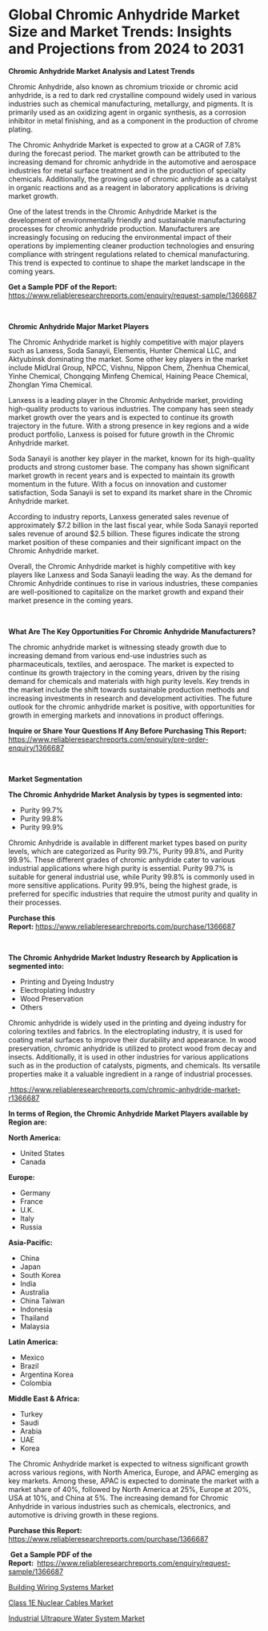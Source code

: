 <p><h1>Global Chromic Anhydride Market Size and Market Trends: Insights and Projections from 2024 to 2031</h1></p><p><strong>Chromic Anhydride Market Analysis and Latest Trends</strong></p>
<p><p>Chromic Anhydride, also known as chromium trioxide or chromic acid anhydride, is a red to dark red crystalline compound widely used in various industries such as chemical manufacturing, metallurgy, and pigments. It is primarily used as an oxidizing agent in organic synthesis, as a corrosion inhibitor in metal finishing, and as a component in the production of chrome plating.</p><p>The Chromic Anhydride Market is expected to grow at a CAGR of 7.8% during the forecast period. The market growth can be attributed to the increasing demand for chromic anhydride in the automotive and aerospace industries for metal surface treatment and in the production of specialty chemicals. Additionally, the growing use of chromic anhydride as a catalyst in organic reactions and as a reagent in laboratory applications is driving market growth.</p><p>One of the latest trends in the Chromic Anhydride Market is the development of environmentally friendly and sustainable manufacturing processes for chromic anhydride production. Manufacturers are increasingly focusing on reducing the environmental impact of their operations by implementing cleaner production technologies and ensuring compliance with stringent regulations related to chemical manufacturing. This trend is expected to continue to shape the market landscape in the coming years.</p></p>
<p><strong>Get a Sample PDF of the Report:&nbsp;</strong> <a href="https://www.reliableresearchreports.com/enquiry/request-sample/1366687">https://www.reliableresearchreports.com/enquiry/request-sample/1366687</a></p>
<p>&nbsp;</p>
<p><strong>Chromic Anhydride Major Market Players</strong></p>
<p><p>The Chromic Anhydride market is highly competitive with major players such as Lanxess, Soda Sanayii, Elementis, Hunter Chemical LLC, and Aktyubinsk dominating the market. Some other key players in the market include MidUral Group, NPCC, Vishnu, Nippon Chem, Zhenhua Chemical, Yinhe Chemical, Chongqing Minfeng Chemical, Haining Peace Chemical, Zhonglan Yima Chemical.</p><p>Lanxess is a leading player in the Chromic Anhydride market, providing high-quality products to various industries. The company has seen steady market growth over the years and is expected to continue its growth trajectory in the future. With a strong presence in key regions and a wide product portfolio, Lanxess is poised for future growth in the Chromic Anhydride market.</p><p>Soda Sanayii is another key player in the market, known for its high-quality products and strong customer base. The company has shown significant market growth in recent years and is expected to maintain its growth momentum in the future. With a focus on innovation and customer satisfaction, Soda Sanayii is set to expand its market share in the Chromic Anhydride market.</p><p>According to industry reports, Lanxess generated sales revenue of approximately $7.2 billion in the last fiscal year, while Soda Sanayii reported sales revenue of around $2.5 billion. These figures indicate the strong market position of these companies and their significant impact on the Chromic Anhydride market.</p><p>Overall, the Chromic Anhydride market is highly competitive with key players like Lanxess and Soda Sanayii leading the way. As the demand for Chromic Anhydride continues to rise in various industries, these companies are well-positioned to capitalize on the market growth and expand their market presence in the coming years.</p></p>
<p>&nbsp;</p>
<p><strong>What Are The Key Opportunities For Chromic Anhydride Manufacturers?</strong></p>
<p><p>The chromic anhydride market is witnessing steady growth due to increasing demand from various end-use industries such as pharmaceuticals, textiles, and aerospace. The market is expected to continue its growth trajectory in the coming years, driven by the rising demand for chemicals and materials with high purity levels. Key trends in the market include the shift towards sustainable production methods and increasing investments in research and development activities. The future outlook for the chromic anhydride market is positive, with opportunities for growth in emerging markets and innovations in product offerings.</p></p>
<p><strong>Inquire or Share Your Questions If Any Before Purchasing This Report:</strong> <a href="https://www.reliableresearchreports.com/enquiry/pre-order-enquiry/1366687">https://www.reliableresearchreports.com/enquiry/pre-order-enquiry/1366687</a></p>
<p>&nbsp;</p>
<p><strong>Market Segmentation</strong></p>
<p><strong>The Chromic Anhydride Market Analysis by types is segmented into:</strong></p>
<p><ul><li>Purity 99.7%</li><li>Purity 99.8%</li><li>Purity 99.9%</li></ul></p>
<p><p>Chromic Anhydride is available in different market types based on purity levels, which are categorized as Purity 99.7%, Purity 99.8%, and Purity 99.9%. These different grades of chromic anhydride cater to various industrial applications where high purity is essential. Purity 99.7% is suitable for general industrial use, while Purity 99.8% is commonly used in more sensitive applications. Purity 99.9%, being the highest grade, is preferred for specific industries that require the utmost purity and quality in their processes.</p></p>
<p><strong>Purchase this Report:&nbsp;</strong><a href="https://www.reliableresearchreports.com/purchase/1366687">https://www.reliableresearchreports.com/purchase/1366687</a></p>
<p>&nbsp;</p>
<p><strong>The Chromic Anhydride Market Industry Research by Application is segmented into:</strong></p>
<p><ul><li>Printing and Dyeing Industry</li><li>Electroplating Industry</li><li>Wood Preservation</li><li>Others</li></ul></p>
<p><p>Chromic anhydride is widely used in the printing and dyeing industry for coloring textiles and fabrics. In the electroplating industry, it is used for coating metal surfaces to improve their durability and appearance. In wood preservation, chromic anhydride is utilized to protect wood from decay and insects. Additionally, it is used in other industries for various applications such as in the production of catalysts, pigments, and chemicals. Its versatile properties make it a valuable ingredient in a range of industrial processes.</p></p>
<p><a href="https://www.reliableresearchreports.com/chromic-anhydride-market-r1366687">&nbsp;https://www.reliableresearchreports.com/chromic-anhydride-market-r1366687</a></p>
<p><strong>In terms of Region, the Chromic Anhydride Market Players available by Region are:</strong></p>
<p>
    <p> <strong> North America: </strong>
        <ul>
            <li>United States</li>
            <li>Canada</li>
        </ul>
        </p> 
    <p> <strong> Europe: </strong>
        <ul>
            <li>Germany</li>
            <li>France</li>
            <li>U.K.</li>
            <li>Italy</li>
            <li>Russia</li>
        </ul>
        </p> 
    <p> <strong> Asia-Pacific: </strong>
        <ul>
            <li>China</li>
            <li>Japan</li>
            <li>South Korea</li>
            <li>India</li>
            <li>Australia</li>
            <li>China Taiwan</li>
            <li>Indonesia</li>
            <li>Thailand</li>
            <li>Malaysia</li>
        </ul>
        </p> 
    <p> <strong> Latin America: </strong>
        <ul>
            <li>Mexico</li>
            <li>Brazil</li>
            <li>Argentina Korea</li>
            <li>Colombia</li>
        </ul>
        </p> 
    <p> <strong> Middle East & Africa: </strong>
        <ul>
            <li>Turkey</li>
            <li>Saudi</li>
            <li>Arabia</li>
            <li>UAE</li>
            <li>Korea</li>
        </ul>
    </p>
    </p>
<p><p>The Chromic Anhydride market is expected to witness significant growth across various regions, with North America, Europe, and APAC emerging as key markets. Among these, APAC is expected to dominate the market with a market share of 40%, followed by North America at 25%, Europe at 20%, USA at 10%, and China at 5%. The increasing demand for Chromic Anhydride in various industries such as chemicals, electronics, and automotive is driving growth in these regions.</p></p>
<p><strong>Purchase this Report: </strong><a href="https://www.reliableresearchreports.com/purchase/1366687">https://www.reliableresearchreports.com/purchase/1366687</a></p>
<p>&nbsp;<strong>Get a Sample PDF of the Report:&nbsp;&nbsp;</strong><a href="https://www.reliableresearchreports.com/enquiry/request-sample/1366687">https://www.reliableresearchreports.com/enquiry/request-sample/1366687</a></p>
<p><strong></strong></p>
<p><p><a href="https://github.com/jodemen/Market-Research-Report-List-3/blob/main/building-wiring-systems-market.md">Building Wiring Systems Market</a></p><p><a href="https://github.com/RyleeBauch2023/Market-Research-Report-List-2/blob/main/class-1e-nuclear-cables-market.md">Class 1E Nuclear Cables Market</a></p><p><a href="https://github.com/marloy8/Market-Research-Report-List-5/blob/main/industrial-ultrapure-water-system-market.md">Industrial Ultrapure Water System Market</a></p></p>